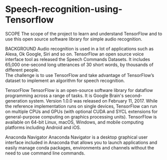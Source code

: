 # Speech-recognition-using-Tensorflow

SCOPE
The scope of the project to learn and understand TensorFlow and to use this open source software library for simple audio recognition. 

BACKGROUND
Audio recognition is used in a lot of applications such as Alexa, Ok Google, Siri and so on. 
TensorFlow an open source voice interface tool as released the Speech Commands Datasets. 
It includes 65,000 one-second long utterances of 30 short words, by thousands of different people.  
The challenge is to use TensorFlow and take advantage of TensorFlow’s dataset to implement an algorithm for speech recognition.
	
TensorFlow
TensorFlow is an open-source software library for dataflow programming across a range of tasks. 
It is Google Brain's second-generation system. Version 1.0.0 was released on February 11, 2017. 
While the reference implementation runs on single devices, TensorFlow can run on multiple CPUs and GPUs (with optional CUDA and SYCL extensions for general-purpose computing on graphics processing units).
TensorFlow is available on 64-bit Linux, macOS, Windows, and mobile computing platforms including Android and iOS.

Anaconda Navigator
Anaconda Navigator is a desktop graphical user interface included in Anaconda that allows you to launch applications and easily manage conda packages, environments and channels without the need to use command line commands.
